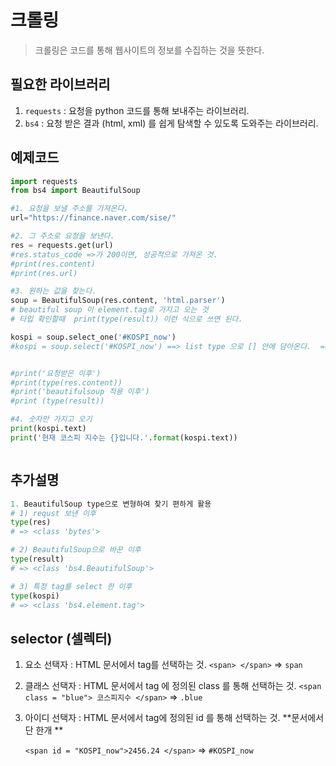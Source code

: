 # 크롤링

> 크롤링은 코드를 통해 웹사이트의 정보를 수집하는 것을 뜻한다. 



## 필요한 라이브러리

1. ` requests ` : 요청을 python 코드를 통해 보내주는 라이브러리.
2. ` bs4 ` : 요청 받은 결과 (html, xml) 를 쉽게 탐색할 수 있도록 도와주는 라이브러리. 



## 예제코드

```python
import requests
from bs4 import BeautifulSoup

#1. 요청을 보낼 주소를 가져온다. 
url="https://finance.naver.com/sise/"

#2. 그 주소로 요청을 보낸다. 
res = requests.get(url)
#res.status_code =>가 200이면, 성공적으로 가져온 것. 
#print(res.content)
#print(res.url)

#3. 원하는 값을 찾는다. 
soup = BeautifulSoup(res.content, 'html.parser')
# beautiful soup 이 element.tag로 가지고 오는 것
# 타입 확인할때  print(type(result)) 이런 식으로 쓰면 된다. 

kospi = soup.select_one('#KOSPI_now') 
#kospi = soup.select('#KOSPI_now') ==> list type 으로 [] 안에 담아온다.  ==>  soup.select('#KOSPI_now')[0] 으로 가져와야 한다. 


#print('요청받은 이후')
#print(type(res.content))
#print('beautifulsoup 적용 이후')
#print (type(result))

#4. 숫자만 가지고 오기 
print(kospi.text)
print('현재 코스피 지수는 {}입니다.'.format(kospi.text))



```



## 추가설명

```python
1. BeautifulSoup type으로 변형하여 찾기 편하게 활용
# 1) requst 보낸 이후
type(res)
# => <class 'bytes'>

# 2) BeautifulSoup으로 바꾼 이후
type(result)
# => <class 'bs4.BeautifulSoup'>

# 3) 특정 tag를 select 한 이후
type(kospi)
# => <class 'bs4.element.tag'>
```



## selector (셀렉터)

1. 요소 선택자 : HTML 문서에서 tag를 선택하는 것.
  ` <span> </span> ` => ` span `

2. 클래스 선택자 : HTML 문서에서 tag 에 정의된 class 를 통해 선택하는 것. 
  ` <span class = "blue"> 코스피지수 </span> ` => ` .blue ` 

3. 아이디 선택자 : HTML 문서에서 tag에 정의된 id 를 통해 선택하는 것.  **문서에서 단 한개 **

   ` <span id = "KOSPI_now">2456.24 </span> ` => ` #KOSPI_now ` 
